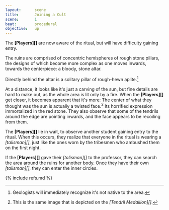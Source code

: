 ```yaml
---
layout:      scene
title:       Joining a Cult
scene:       1
beat:        procedural
objective:   up
---
```



The **[Players][]** are now aware of the ritual,
but will have difficulty gaining entry.

[#]: # (this is plausible, as there are other students at the ritual)

The ruins are comprised of concentric hemispheres of rough stone pillars,
the designs of which become more complex as one moves inwards,
towards the centerpiece: a bloody, stone altar.

Directly behind the altar is a solitary pillar of rough-hewn aplite.[^0]

[#]: # (aplite => GEOLOGY > 2)

At a distance, it looks like it's just a carving of the sun,
but fine details are hard to make out, as the whole area is lit only by a fire.
When the **[Players][]** get closer, it becomes apparent that it's more:
The center of what they thought was the sun is actually a twisted face.[^1]
Its horrified expression immortalized in the red stone.
They also observe that some of the tendrils around the edge are pointing inwards,
and the face appears to be recoiling from them.

The **[Players][]** lie in wait, to observe another student gaining entry to the ritual.
When this occurs, they realize that everyone in the ritual is wearing a *[talisman][]*,
just like the ones worn by the tribesmen who ambushed them on the first night.

If the **[Players][]** gave their *[talisman][]* to the professor,
they can search the area around the ruins for another body.
Once they have their own *[talisman][]*, they can enter the inner circles.

[^0]: Geologists will immediately recognize it's not native to the area.
[^1]: This is the same image that is depicted on the *[Tendril Medallion][]*.


{% include refs.md %}










